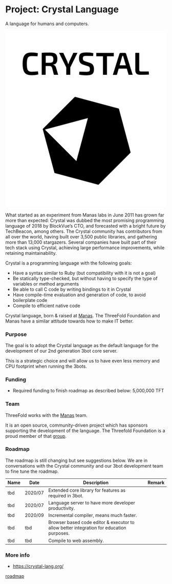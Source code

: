 # Project: Crystal Language

A language for humans and computers.

![](./img/crystal_logo_stacked_version.svg ':size=500x500')

What started as an experiment from Manas labs in June 2011 has grown far more than expected: Crystal was dubbed the most promising programming language of 2018 by BlockVue’s CTO, and forecasted with a bright future by TechBeacon, among others. The Crystal community has contributors from all over the world, having built over 3,500 public libraries, and gathering more than 13,000 stargazers. Several companies have built part of their tech stack using Crystal, achieving large performance improvements, while retaining maintainability.

Crystal is a programming language with the following goals:

- Have a syntax similar to Ruby (but compatibility with it is not a goal)
- Be statically type-checked, but without having to specify the type of variables or method arguments
- Be able to call C code by writing bindings to it in Crystal
- Have compile-time evaluation and generation of code, to avoid boilerplate code
- Compile to efficient native code

Crystal language, born & raised at [Manas](https://manas.tech/).  The ThreeFold Foundation and Manas have a similar attitude towards how to make IT better.

### Purpose

The goal is to adopt the Crystal language as the default language for the development of our 2nd generation 3bot core server.

This is a strategic choice and will allow us to have even less memory and CPU footprint when running the 3bots.

### Funding

- Required funding to finish roadmap as described below: 5,000,000 TFT

### Team

ThreeFold works with the [Manas](https://manas.tech/) team.

It is an open source, community-driven project which has sponsors supporting the development of the language. The Threefold Foundation is a proud member of that [group](https://crystal-lang.org/sponsors/).

### Roadmap

The roadmap is still changing but see suggestions below. We are in conversations with the Crystal community and our 3bot development team to fine tune the roadmap.

| Name         | Date   | Description | Remark |
|:-------------|--------|-------------|-----------------|
| tbd |  2020/07 | Extended core library for features as required in 3bot. |  |
| tbd |  2020/07 | Language server to have more developer productivity. |  |
| tbd |  2020/09 | Incremental compiler, means much faster. |  |
| tbd |  tbd | Browser based code editor & executor to allow better integration for education purposes. |  |
| tbd |  tbd | Compile to web assembly. |  |


### More info 

- https://crystal-lang.org/


[roadmap](templates/roadmap.html?data=roadmap_crystallang.json ':include :type=iframe width=100% height=550px frameBorder="0" scrolling="no" align="center"')